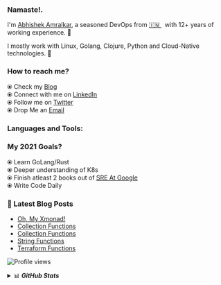 ### Namaste!.

I'm [Abhishek Amralkar](https://dev.to/abhishekamralkar/), a seasoned DevOps from [🇮🇳 ](https://en.wikipedia.org/wiki/India)&nbsp; with 12+ years of working experience. 🎯

I mostly work with Linux, Golang, Clojure, Python and Cloud-Native technologies. 🚀


### How to reach me? 

  ⦿ Check my [Blog](https://dev.to/abhishekamralkar) <br>
  ⦿ Connect with me on [LinkedIn](https://www.linkedin.com/in/abhishekamralkar/) <br>
  ⦿ Follow me on [Twitter](https://twitter.com/aamralkar) <br>
  ⦿ Drop Me an [Email](mailto:abhishekamralkar@gmail.com) <br>

### Languages and Tools:



### My 2021 Goals?
  ⦿ Learn GoLang/Rust <br>
  ⦿ Deeper understanding of K8s <br>
  ⦿ Finish atleast 2 books out of [SRE At Google](https://landing.google.com/sre/books/) <br>
  ⦿ Write Code Daily <br>
   

### 📕 Latest Blog Posts

<!-- BLOG-POST-LIST:START -->
- [Oh, My Xmonad!](https://dev.to/abhishekamralkar/oh-my-xmonad-119d)
- [Collection Functions](https://dev.to/abhishekamralkar/collection-functions-3g9k)
- [Collection Functions](https://dev.to/abhishekamralkar/collection-functions-42ca)
- [String Functions](https://dev.to/abhishekamralkar/string-functions-5fek)
- [Terraform Functions](https://dev.to/abhishekamralkar/terraform-functions-317f)
<!-- BLOG-POST-LIST:END -->

![Profile views](https://gpvc.arturio.dev/abhishekamralkar)

<details>
  <summary>📊 <b><i>GitHub Stats</i></b></summary>
  <img src="https://github-readme-stats.vercel.app/api?username=abhishekamralkar&show_icons=true&theme=gotham" alt="Darsh Shah GitHub Stats" />
</details> 
